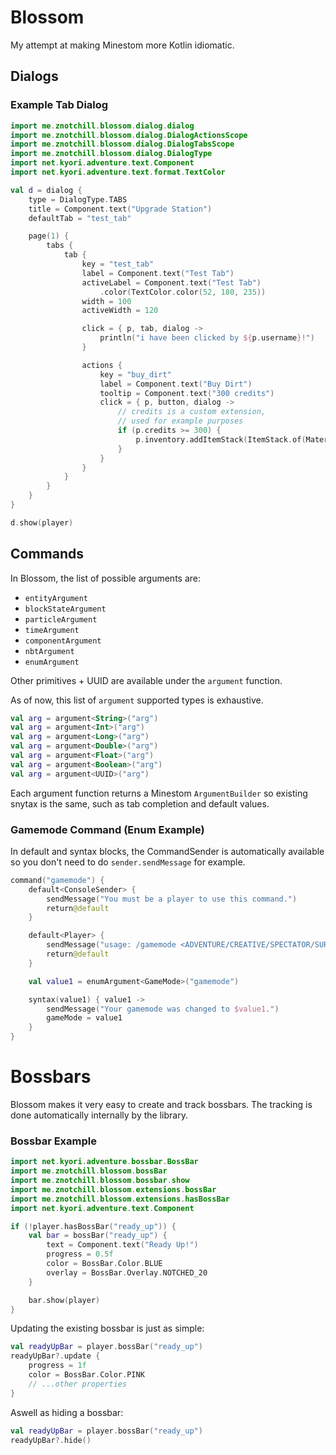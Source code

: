 
# Blossom

My attempt at making Minestom more Kotlin idiomatic.

## Dialogs

### Example Tab Dialog

```kt
import me.znotchill.blossom.dialog.dialog
import me.znotchill.blossom.dialog.DialogActionsScope
import me.znotchill.blossom.dialog.DialogTabsScope
import me.znotchill.blossom.dialog.DialogType
import net.kyori.adventure.text.Component
import net.kyori.adventure.text.format.TextColor

val d = dialog {
    type = DialogType.TABS
    title = Component.text("Upgrade Station")
    defaultTab = "test_tab"

    page(1) {
        tabs {
            tab {
                key = "test_tab"
                label = Component.text("Test Tab")
                activeLabel = Component.text("Test Tab")
                    .color(TextColor.color(52, 180, 235))
                width = 100
                activeWidth = 120

                click = { p, tab, dialog ->
                    println("i have been clicked by ${p.username}!")
                }

                actions {
                    key = "buy_dirt"
                    label = Component.text("Buy Dirt")
                    tooltip = Component.text("300 credits")
                    click = { p, button, dialog ->
                        // credits is a custom extension, 
                        // used for example purposes
                        if (p.credits >= 300) {
                            p.inventory.addItemStack(ItemStack.of(Material.DIRT))
                        }
                    }
                }
            }
        }
    }
}

d.show(player)
```

## Commands

In Blossom, the list of possible arguments are:
- `entityArgument`
- `blockStateArgument`
- `particleArgument`
- `timeArgument`
- `componentArgument`
- `nbtArgument`
- `enumArgument`

Other primitives + UUID are available under the `argument` function.

As of now, this list of `argument` supported types is exhaustive.
```kt
val arg = argument<String>("arg")
val arg = argument<Int>("arg")
val arg = argument<Long>("arg")
val arg = argument<Double>("arg")
val arg = argument<Float>("arg")
val arg = argument<Boolean>("arg")
val arg = argument<UUID>("arg")
```

Each argument function returns a Minestom `ArgumentBuilder` so existing snytax is the same, such as tab completion and default values.

### Gamemode Command (Enum Example)

In default and syntax blocks, the CommandSender is automatically available so you don't need to do `sender.sendMessage` for example.

```kt
command("gamemode") {
    default<ConsoleSender> {
        sendMessage("You must be a player to use this command.")
        return@default
    }

    default<Player> {
        sendMessage("usage: /gamemode <ADVENTURE/CREATIVE/SPECTATOR/SURVIVAL>")
        return@default
    }

    val value1 = enumArgument<GameMode>("gamemode")

    syntax(value1) { value1 ->
        sendMessage("Your gamemode was changed to $value1.")
        gameMode = value1
    }
}
```

# Bossbars

Blossom makes it very easy to create and track bossbars. The tracking is done automatically internally by the library.

### Bossbar Example
```kt
import net.kyori.adventure.bossbar.BossBar
import me.znotchill.blossom.bossBar
import me.znotchill.blossom.bossbar.show
import me.znotchill.blossom.extensions.bossBar
import me.znotchill.blossom.extensions.hasBossBar
import net.kyori.adventure.text.Component

if (!player.hasBossBar("ready_up")) {
    val bar = bossBar("ready_up") {
        text = Component.text("Ready Up!")
        progress = 0.5f
        color = BossBar.Color.BLUE
        overlay = BossBar.Overlay.NOTCHED_20
    }

    bar.show(player)
}
```

Updating the existing bossbar is just as simple:
```kt
val readyUpBar = player.bossBar("ready_up")
readyUpBar?.update {
    progress = 1f
    color = BossBar.Color.PINK
    // ...other properties
}
```

Aswell as hiding a bossbar:
```kt
val readyUpBar = player.bossBar("ready_up")
readyUpBar?.hide()
```
